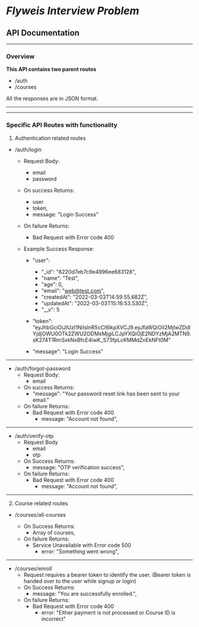 # _Flyweis Interview Problem_

## API Documentation

---

### Overview

**This API contains two parent routes**

- /auth
- /courses

All the responses are in JSON format.

---

---

### Specific API Routes with functionality

1. Authentication related routes

- /auth/login

  - Request Body:
    - email
    - password
  - On success Returns:
    - user
    - token,
    - message: "Login Success"
  - On failure Returns:

    - Bad Request with Error code 400

  - Example Success Response:

    - "user":

      - "\_id": "6220d7eb7c9e4996ee683128",
      - "name": "Test",
      - "age": 0,
      - "email": "web@test.com",
      - "createdAt": "2022-03-03T14:59:55.682Z",
      - "updatedAt": "2022-03-03T15:16:53.530Z",
      - "\_\_v": 5

    - "token": "eyJhbGciOiJIUzI1NiIsInR5cCI6IkpXVCJ9.eyJfaWQiOiI2MjIwZDdlYjdjOWU0OTk2ZWU2ODMxMjgiLCJpYXQiOjE2NDYzMjA2MTN9.sK274T1RmSxkNxBfcE4iwK_S73fpLcKMMdZnEkNFt0M"

    - "message": "Login Success"

---

- /auth/forgot-password
  - Request Body:
    - email
  - On success Returns:
    - "message": "Your password reset link has been sent to your email."
  - On failure Returns:
    - Bad Request with Error code 400
      - message: "Account not found",

---

- /auth/verify-otp
  - Request Body
    - email
    - otp
  - On Success Returns:
    - message: "OTP verification success",
  - On failure Returns:
    - Bad Request with Error code 400
      - message: "Account not found",

---

2. Course related routes

- /courses/all-courses

  - On Success Returns:
    - Array of courses,
  - On failure Returns:
    - Service Unavailable with Error code 500
      - error: "Something went wrong",

---

- /courses/enroll
  - Request requires a bearer token to identify the user. (Bearer token is handed over to the user while signup or login)
  - On Success Returns:
    - message: "You are successfully enrolled.",
  - On failure Returns:
    - Bad Request with Error code 400
      - error: "Either payment is not processed or Course ID is incorrect"
